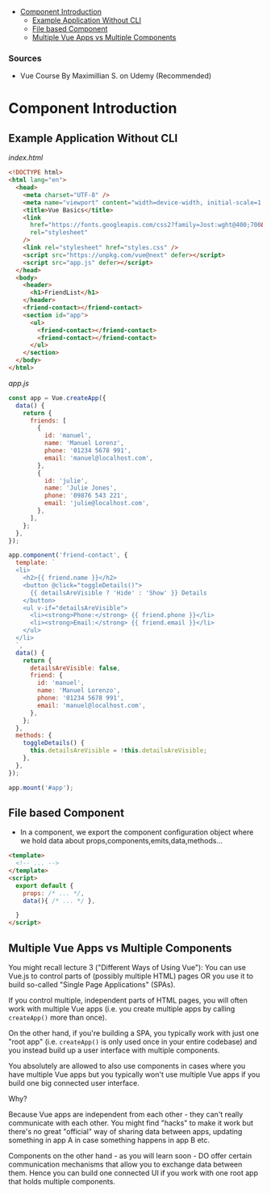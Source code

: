 
- [Component Introduction](#component-introduction)
  - [Example Application Without CLI](#example-application-without-cli)
  - [File based Component](#file-based-component)
  - [Multiple Vue Apps vs Multiple Components](#multiple-vue-apps-vs-multiple-components)

<h3>Sources</h3>

- Vue Course By Maximillian S. on Udemy (Recommended)


# Component Introduction 



## Example Application Without CLI

*index.html*

```html
<!DOCTYPE html>
<html lang="en">
  <head>
    <meta charset="UTF-8" />
    <meta name="viewport" content="width=device-width, initial-scale=1.0" />
    <title>Vue Basics</title>
    <link
      href="https://fonts.googleapis.com/css2?family=Jost:wght@400;700&display=swap"
      rel="stylesheet"
    />
    <link rel="stylesheet" href="styles.css" />
    <script src="https://unpkg.com/vue@next" defer></script>
    <script src="app.js" defer></script>
  </head>
  <body>
    <header>
      <h1>FriendList</h1>
    </header>
    <friend-contact></friend-contact>
    <section id="app">
      <ul>
        <friend-contact></friend-contact>
        <friend-contact></friend-contact>
      </ul>
    </section>
  </body>
</html>
```

*app.js*

```js
const app = Vue.createApp({
  data() {
    return {
      friends: [
        {
          id: 'manuel',
          name: 'Manuel Lorenz',
          phone: '01234 5678 991',
          email: 'manuel@localhost.com',
        },
        {
          id: 'julie',
          name: 'Julie Jones',
          phone: '09876 543 221',
          email: 'julie@localhost.com',
        },
      ],
    };
  },
});

app.component('friend-contact', {
  template: `
  <li>
    <h2>{{ friend.name }}</h2>
    <button @click="toggleDetails()">
      {{ detailsAreVisible ? 'Hide' : 'Show' }} Details
    </button>
    <ul v-if="detailsAreVisible">
      <li><strong>Phone:</strong> {{ friend.phone }}</li>
      <li><strong>Email:</strong> {{ friend.email }}</li>
    </ul>
  </li>
  `,
  data() {
    return {
      detailsAreVisible: false,
      friend: {
        id: 'manuel',
        name: 'Manuel Lorenzo',
        phone: '01234 5678 991',
        email: 'manuel@localhost.com',
      },
    };
  },
  methods: {
    toggleDetails() {
      this.detailsAreVisible = !this.detailsAreVisible;
    },
  },
});

app.mount('#app');
```






## File based Component

- In a component, we export the component configuration object where we hold data about props,components,emits,data,methods...

```html
<template>
  <!-- ... -->
</template>
<script>
  export default {
    props: /* ... */,
    data(){ /* ... */ },

  } 
</script>
```




## Multiple Vue Apps vs Multiple Components

You might recall lecture 3 ("Different Ways of Using Vue"): You can use Vue.js to control parts of (possibly multiple HTML) pages OR you use it to build so-called "Single Page Applications" (SPAs).

If you control multiple, independent parts of HTML pages, you will often work with multiple Vue apps (i.e. you create multiple apps by calling `createApp()` more than once).

On the other hand, if you're building a SPA, you typically work with just one "root app" (i.e. `createApp()` is only used once in your entire codebase) and you instead build up a user interface with multiple components.

You absolutely are allowed to also use components in cases where you have multiple Vue apps but you typically won't use multiple Vue apps if you build one big connected user interface.

Why?

Because Vue apps are independent from each other - they can't really communicate with each other. You might find "hacks" to make it work but there's no great "official" way of sharing data between apps, updating something in app A in case something happens in app B etc.

Components on the other hand - as you will learn soon - DO offer certain communication mechanisms that allow you to exchange data between them. Hence you can build one connected UI if you work with one root app that holds multiple components.

